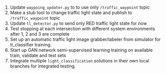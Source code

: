 1. Update `waypoing_updater.py` to to use only `/traffic_waypoint` topic
2. Make a stub tool to change traffic light state and publish to `/traffic_waypoint` topic
3. Update `tl_detector.py` to send only RED traffic light state for now
4. Test stopping at each intersection with different system environments after 1, 2 and 3 are complete
5. Set up an automatic traffic light image grabber/labeler from simulator for tl_classifier training.
6. Start up GAN network semi-supervised learning training on available train, validate and test sets
7. Integrate multiple `light_classification` solutions in their own local branches for integrated testing.
